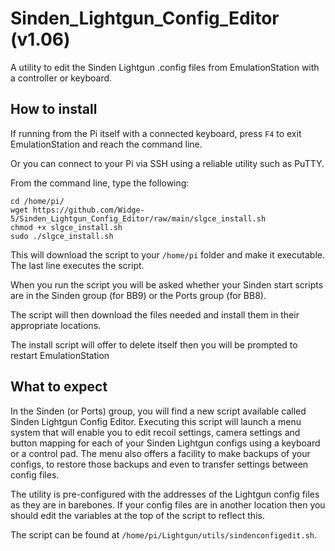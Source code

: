 # Sinden_Lightgun_Config_Editor (v1.06)
A utility to edit the Sinden Lightgun .config files from EmulationStation with a controller or keyboard.

## How to install
If running from the Pi itself with a connected keyboard, press `F4` to exit EmulationStation and reach the command line.

Or you can connect to your Pi via SSH using a reliable utility such as PuTTY.

From the command line, type the following:
```
cd /home/pi/
wget https://github.com/Widge-5/Sinden_Lightgun_Config_Editor/raw/main/slgce_install.sh
chmod +x slgce_install.sh
sudo ./slgce_install.sh
```
This will download the script to your `/home/pi` folder and make it executable. The last line executes the script.

When you run the script you will be asked whether your Sinden start scripts are in the Sinden group (for BB9) or the Ports group (for BB8).

The script will then download the files needed and install them in their appropriate locations.

The install script will offer to delete itself then you will be prompted to restart EmulationStation

## What to expect
In the Sinden (or Ports) group, you will find a new script available called Sinden Lightgun Config Editor.  Executing this script will launch a menu system that will enable you to edit recoil settings, camera settings and button mapping for each of your Sinden Lightgun configs using a keyboard or a control pad.  The menu also offers a facility to make backups of your configs, to restore those backups and even to transfer settings between config files.

The utility is pre-configured with the addresses of the Lightgun config files as they are in barebones.  If your config files are in another location then you should edit the variables at the top of the script to reflect this.

The script can be found at `/home/pi/Lightgun/utils/sindenconfigedit.sh`.

